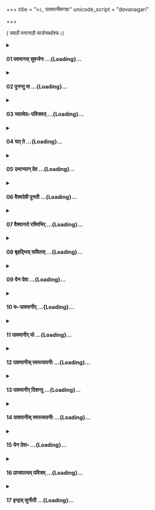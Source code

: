 +++
title = "०८, पावमानीमन्त्राः"
unicode_script = "devanagari"

+++

( स्मार्ते स्नानादौ मार्जनार्थाश्च।)

<div class="js_include collapsed" newlevelforh1="4" unfilled url="/vedAH_yajuH/taittirIyam/brAhmaNam/bhaTTa-bhAskara-bhAShyam/1/4/08/01_pavamAnas_suvarjanaH.md">
<details><summary><h4>01 पवमानस् सुवर्जनः ...{Loading}...</h4></summary>

पव॑मान॒स् सुव॒र्जनः॑ ।  
प॒वित्रे॑ण॒ विच॑र्षणिः ।  
यᳶ पोता॒ स पु॑नातु मा ।  

<details><summary>भट्टभास्करटीका</summary>

'अनारभ्याधीतानां प्रकृतिगामित्वम्'इति न्यायात् दर्शपूर्णमासयोश् चाविनियोगात् ज्योतिष्ठेम एकाहानां प्रकृतौ एकविंशत्या दर्भपुञ्जीलैः पाव्यमानो यजमानो जपति। अन्यत्र च स्मार्ते स्नानादौ मार्जनार्थोऽयमनुवाकः । सोमः काण्डऋषिः ॥

1 प्रथमा - पवमान इति गायत्री ॥ **पवमानः** शोधनकुशलः **सुवर्जनः** स्वर्गवास्येव यो जनः - समस्तमेव स्वरिति स्वर्गवासी जन उच्यते । [स्वर्गवासिनमभिघत्ते] 'मञ्चाः क्रोशन्ति'इतिवत् ।   
**विचर्षणिः** विशिष्टज्ञानः सर्वस्य सुकृत-दुष्कृत-प्रत्यवेक्षण-कुशलः **यः** सर्वस्य साधु **पोता** पविता पवित्रेण पावनेन दर्शनानुध्यानादिना **पुनातु** शोधयतु ॥
</details>

</details>
</div>
<div class="js_include collapsed" newlevelforh1="4" unfilled url="/vedAH_yajuH/taittirIyam/brAhmaNam/bhaTTa-bhAskara-bhAShyam/1/4/08/02_punantu_mA.md">
<details><summary><h4>02 पुनन्तु मा ...{Loading}...</h4></summary>

पु॒नन्तु॑ मा देवज॒नाः ।  
पु॒नन्तु॒ मन॑वो धि॒या ।  
पु॒नन्तु॒ विश्व॑ आ॒यवः॑ ।  

<details><summary>भट्टभास्करटीका</summary>

2 द्वितीया - गायत्री ॥ **पुनन्तु मा देवजनाः** देवा एव ये जनाः पुनन्तु च  
मां **मनवः** स्वायंभुवादयः **धिया** प्रज्ञया कर्मणा वा बुद्धिविशेषैः कर्मविशेषैर्वा । **मां पुनन्तु** ।  
**विश्वे च आयवः** मनुष्या मां पुनन्तु ॥
</details>

</details>
</div>
<div class="js_include collapsed" newlevelforh1="4" unfilled url="/vedAH_yajuH/taittirIyam/brAhmaNam/bhaTTa-bhAskara-bhAShyam/1/4/08/03_jAtavedapH_pavitravat.md">
<details><summary><h4>03 जातवेदᳶ पवित्रवत् ...{Loading}...</h4></summary>

जात॑वेदᳶ प॒वित्र॑वत् ।  
प॒वित्रे॑ण पुनाहि मा ।  
शू॒क्रेण॑ देव॒ दीद्य॑त् ।  
अग्ने॒ क्रत्वा॒ क्रतू॒ꣳरनु॑ ॥46॥  

<details><summary>भट्टभास्करटीका</summary>

3 तृतीया - अनुष्टुप् ॥ हे **जातवेदः**! जातानां वेदितः! **पवित्रवत्** पवित्रार्हं यथा पवित्राणि शोधयितुम् अर्हन्ति । 'तदर्हम्'इति वतिः । तद्-अनुरूपं **मां पुनाहि** पुनीहि । ईत्वाभावश्छान्दसः ।  **पवित्रेण** दर्शनादिना पुनीहि।  

हे **देव**! देवनशील! **शुक्रेण** निर्मलेन तेजसा **दीद्यत्** दीप्यमानस्त्वम् । दीद्यतेः दीप्तिकर्मणः शतरि 'अ य स्तानामादिः'इत्याद्युदात्तत्वम्, छान्दसमेवाभ्यस्तत्वम्, कृतद्विर्वचनोऽयं द्रष्टव्यः । हे **अग्ने**! त्वं दीद्यत् [केन कान् दीद्यत्] इत्याह - **क्रतून्** आस्माकीनानि कर्माणि प्रज्ञाभेदान्वा **अनु** लक्षीकृत्य । 'दीर्घादटि'इति रुत्वम् । **क्रत्वा** क्रतुना प्रज्ञया कर्मविशेषेण वा दीद्यत् त्वं मां पुनीहीति । 'जसादिषु वा वचनम्'इति नाभावाभावः ॥
</details>

</details>
</div>
<div class="js_include collapsed" newlevelforh1="4" unfilled url="/vedAH_yajuH/taittirIyam/brAhmaNam/bhaTTa-bhAskara-bhAShyam/1/4/08/04_yat_te.md">
<details><summary><h4>04 यत् ते ...{Loading}...</h4></summary>

यत् ते॑ प॒वित्र॑म् अ॒र्चिषि॑ ।  
अग्ने॒ वित॑तम् अन्त॒रा ।  
ब्रह्म॒ तेन॑ पुनीमहे ।  

<details><summary>भट्टभास्करटीका</summary>

4 अथ चतुर्थी - यत्त इति गायत्री ॥ हे **अग्ने**! **यत् ते** तव **अर्चिषि अन्तरा** ज्वालासु मध्ये **विततं ब्रह्म** परिबृढं पवित्ररूपं **तेन** आत्मानं **पुनीमहे** ।  
यद्वा - **यज्** ज्वालासु **पवित्रं** रूपं **तेन ब्रह्म वयं पुनीमहे** आस्माकीनं ब्रह्मवर्चसं ऋगादिकं वा ब्रह्मआत्मानं वा **पुनीमहे** ॥
</details>

</details>
</div>
<div class="js_include collapsed" newlevelforh1="4" unfilled url="/vedAH_yajuH/taittirIyam/brAhmaNam/bhaTTa-bhAskara-bhAShyam/1/4/08/05_ubhAbhyAn_deva.md">
<details><summary><h4>05 उभाभ्यान् देव ...{Loading}...</h4></summary>

उ॒भाभ्या᳚न् देव सवितः ।  
प॒वित्रे॑ण स॒वेन॑ च ।  
इ॒दम् ब्रह्म॑ पुनीमहे ।  

<details><summary>भट्टभास्करटीका</summary>

5 अथ पञ्चमी - उभाभ्यामिति गायत्री ॥ हे देव! सवितः! सर्वस्य प्रेरक! यश्च सवः अनुज्ञा प्रेरणं वा ताभ्यां इदं ब्रह्म पुनीमहे । गतम् ॥
</details>

</details>
</div>
<div class="js_include collapsed" newlevelforh1="4" unfilled url="/vedAH_yajuH/taittirIyam/brAhmaNam/bhaTTa-bhAskara-bhAShyam/1/4/08/06_vaishvadevI_punatI.md">
<details><summary><h4>06 वैश्वदेवी पुनती ...{Loading}...</h4></summary>

वै॒श्व॒दे॒वी पु॑न॒ती दे॒व्यागा᳚त् ।  
यस्यै॑ ब॒ह्वीस् त॒नुवो॑ वी॒तपृ॑ष्ठाः ।  
तया॒ मद॑न्तस् सध॒माद्ये॑षु ।  
व॒यꣵ स्या॑म॒ पत॑यो रयी॒णाम् ॥47॥  

<details><summary>भट्टभास्करटीका</summary>

6 अथ षष्ठी - वैश्वदेवीति त्रिष्टुप् ॥  
**वैश्वदेवी** विश्वेषां देवानां सम्बन्धिनी सा **देवी पुनती** शोधयन्ती अस्मान् **आगात्** आगच्छतु ।  
**यस्यै** यस्या देव्याः **बह्वीः** बह्व्यः अनेकाः **तनुवः** शरीराणि शच्यादि-नाम्न्यः **वीतपृष्ठाः** कान्तस्तुतयः।  
**तया** देव्या **मदन्तः** मोदमानाः (व्यत्ययेन शप्)  **सध-माद्येषु** सह माद्यन्ति येषु सवनेषु (अधिकरणे ण्यति व्यत्ययेनोत्तरपदाद्युदात्वम् । यद्वा - ण्यन्तात् 'अचो यत्"सधमाधस्थयोः'इति सधादेशः ।)  
तेषु तेषु स्थानेषु मोदमाना **वयं रयीणां** धनानां **पतयः** स्वामिनः **स्याम** ॥
</details>

</details>
</div>
<div class="js_include collapsed" newlevelforh1="4" unfilled url="/vedAH_yajuH/taittirIyam/brAhmaNam/bhaTTa-bhAskara-bhAShyam/1/4/08/07_vaishvAnaro_rashmibhir.md">
<details><summary><h4>07 वैश्वानरो रश्मिभिर् ...{Loading}...</h4></summary>

वै॒श्वा॒न॒रो र॒श्मिभि॑र् मा पुनातु ।   
वात॑ᳶ प्रा॒णेने॑षि॒रो म॑यो॒भूः ।  
द्यावा॑पृथि॒वी पय॑सा॒ पयो॑भिः ।   
ऋ॒ताव॑री य॒ज्ञिये॑ मा पुनीताम् ।  

<details><summary>भट्टभास्करटीका</summary>

7 अथ सप्तमी - वैश्वानर इति त्रिष्टुप् ॥ **वैश्वानरः** विश्वेषां नराणां स्वामित्वेन सम्बन्धी अग्निरादित्यो वा । **मां** **रश्मिभिः** पवित्रैः **पुनातु** ।  
**वातश्** च मां पुनातु कीदृशः **प्राणेन** प्राणरूपेण स्थित्वा **इषिरः** सर्वप्राणिषु प्रविष्टवान् । इष गतौ औणादिकः किरच् । यश् च सर्वस्य **मयोभूः** सुखस्य भावयिता । 

किञ्च -  
**द्यावापृथिवी** द्याव्यापृथिव्याव् अपि मां पुनीतां शोधयता, कीदृश्यौ, **पयसा** उदकेन **पयोभिर्** अन्यैश्च हेतुभिः **ऋतावरी** ऋतं यज्ञः सत्यं वा तद्वत्यौ । 'छन्दसीवनिपौ'इति वनिप्, 'वनोरच'इति ङीब्रेफौ । **यज्ञिये** यज्ञसंपादिन्यौ यज्ञार्हे । 'यज्ञर्त्विग्भ्याम्'इति घः । यद्वा - यज्ञिये कर्मणि वर्तमानं पुनीताम् ॥
</details>

</details>
</div>
<div class="js_include collapsed" newlevelforh1="4" unfilled url="/vedAH_yajuH/taittirIyam/brAhmaNam/bhaTTa-bhAskara-bhAShyam/1/4/08/08_bRhadbhis_savitas.md">
<details><summary><h4>08 बृहद्भिस् सवितस् ...{Loading}...</h4></summary>

बृ॒हद्भि॑स् सवित॒स् तृभिः॑ ।   
वर्षि॑ष्ठैर् देव॒ मन्म॑भिः ।  
अग्ने॒ दख्षै᳚ᳶ पुनाहि मा ।  

<details><summary>भट्टभास्करटीका</summary>

8 अथाष्टमी - बृहद्भिरिति गायत्री ॥ हे **सवितः**! **बृहद्भिः** महद्भिः **तृभिः** त्रिषु लोकेषु त्रिधा स्थितैः - छान्दसं प्रसारणम् । यद्वा - सर्वस्य प्रीणनैः - तृप्यतेः करणे क्विप्, छान्दसोऽन्त्यलोपः आद्युदात्तत्वं च । त्रिशब्दपक्षेऽपि उपोत्तमत्वाभावत् 'झल्युपोत्तमम्'इति न सिद्ध्यति ।  
**वर्षिष्ठैः** प्रवृद्ध-धर्मैः हे **देव**! देवनादिगुणयुक्त! **अग्ने**! **मन्मभिः** मननीयैः **दक्षैः** शीघ्रैः **मां पुनाहि** शोधय ॥
</details>

</details>
</div>
<div class="js_include collapsed" newlevelforh1="4" unfilled url="/vedAH_yajuH/taittirIyam/brAhmaNam/bhaTTa-bhAskara-bhAShyam/1/4/08/09_yena_devA.md">
<details><summary><h4>09 येन देवा ...{Loading}...</h4></summary>

येन॑ दे॒वा अपु॑नत ।   
येनापो॑ दि॒व्यङ् कशः॑ ।  
तेन॑ दि॒व्येन॒ ब्रह्म॑णा ॥48॥  
इ॒दम् ब्रह्म॑ पुनीमहे ।  

<details><summary>भट्टभास्करटीका</summary>

9 अथ नवमी - येन देवा इत्यनुष्टुप् ॥  
**येन देवा** आत्मानं **अपुनत** अशोधयत् **येन** च **दिव्यं** अप्राकृतं **कशः** गति-स्वभावः - कशेर् गतिकर्मणो ऽसुन् । तादृशीं गतिं आपो ऽपुनत, **तेन दिव्येन** दिवि भवेन **ब्रह्मणा** परिबृढेन पवित्रेण रूपेण **इदं ब्रह्म पुनीमहे** ॥
</details>

</details>
</div>
<div class="js_include collapsed" newlevelforh1="4" unfilled url="/vedAH_yajuH/taittirIyam/brAhmaNam/bhaTTa-bhAskara-bhAShyam/1/4/08/10_yapH_pAvamAnIr.md">
<details><summary><h4>10 यᳶ पावमानीर् ...{Loading}...</h4></summary>

यᳶ पा॑वमा॒नीर् अ॒ध्येति॑ ।  
ऋषि॑भि॒स् सम्भृ॑त॒ꣳ॒ रस᳚म् ।  
सर्व॒ꣳ॒ स पू॒तम॑श्ञाति ।   
स्व॒दि॒तम् मा॑त॒रिश्व॑ना ।   

<details><summary>भट्टभास्करटीका</summary>

10 अथ दशमी - यः पावमानीरित्यनुष्टुप् ॥ 
**यः** पावमानीः पवमानानुवाक-सम्बन्धिनीः 'पवमानस्सुवर्जनः' +++(तै.ब्रा.१-४-८)+++ इत्याद्या ऋचः  
**अध्येति** अधीते पठति - व्यत्ययेन परस्मैपदम् । यद्वा - अध्येति एताः स्मरति - इक् स्मरणे । यद्वा - अध्येति अधिगच्छति जानाति याथात्म्येन ग्रन्थतोऽर्थतश्च - इण् गतौ, गत्यर्थाः बुद्ध्यर्थाः ।  
कीदृशीर् इत्याह -  
**ऋषिभिः** द्रष्टृभिः **संभृतं** संचितं **रसं** सारं मन्त्राणां **सः** सर्वं **पूतं** शोधितं **अश्नाति** **स्वदितं** स्वादुकृतं च अश्नाति **मातरिश्वना** वायुना ।  
तस्याशनीयं सर्वं मातरिश्वा स्वयमेव शोधयति, स्वादु च करोति ॥
</details>

</details>
</div>
<div class="js_include collapsed" newlevelforh1="4" unfilled url="/vedAH_yajuH/taittirIyam/brAhmaNam/bhaTTa-bhAskara-bhAShyam/1/4/08/11_pAvamAnIr_yo.md">
<details><summary><h4>11 पावमानीर् यो ...{Loading}...</h4></summary>

पा॒व॒मा॒नीर् यो अ॒ध्येति॑ ।   
ऋषि॑भि॒स् सम्भृ॑त॒ꣳ॒ रस᳚म् ।  
तस्मै॒ सर॑स्वती दुहे ।   
ख्षी॒रꣳ स॒र्पिर् मधू॑द॒कम् ।

<details><summary>भट्टभास्करटीका</summary>

11 अथ एकादशी - पावमानीरित्यनुष्टुप् ॥ अर्धर्चो गतः ।  
**तस्मै** महाभागाय **सरस्वती दुहे** दुग्धे समृद्धं ददाति **क्षीरादि** - अध्ययनमात्रस्यैवेयत् फलम् इति स्तुतिः ॥
</details>

</details>
</div>
<div class="js_include collapsed" newlevelforh1="4" unfilled url="/vedAH_yajuH/taittirIyam/brAhmaNam/bhaTTa-bhAskara-bhAShyam/1/4/08/12_pAvamAnIs_svastyayanIH.md">
<details><summary><h4>12 पावमानीस् स्वस्त्ययनीः ...{Loading}...</h4></summary>

पा॒व॒मा॒नीस् स्व॒स्त्यय॑नीः ॥49॥  
सु॒दुघा॒ हि पय॑स्वतीः ।
ऋषि॑भि॒स् सम्भृ॑तो॒ रसः॑ ।
ब्रा॒ह्म॒णेष्व् अ॒मृतꣳ॑ हि॒तम् ।  

<details><summary>भट्टभास्करटीका</summary>

12 अथ द्वादशी - पावमानीर् इत्यनुष्टुप् ॥  
**पावमानीः** पावमान्यः एता ऋचः **स्वस्त्ययनीः** अविनाशन-प्राप्ति-साधन-भूताः - उभयत्रापि 'वा छन्दसि'इति पूर्व-सवर्ण-दीर्घत्वम् ।  
**सुदुघाः** शोभनं फलानां दोग्ध्र्यः - 'दुहः कब्वश्च'इति कप् ।  
**पयस्वतीः** उदकवत्यः अन्नवत्यो वा, तद्-धेतुत्वात् ।  
**हि** यस्माद्-अर्थे; यस्मादेवं एता एतादृश्यः तस्मादेता **ऋषिभिः संभृतो रसः** ।  
किञ्च – **ब्राह्मणेष्व् अमृतं** अमरण-निमित्तं **हितं** निहितम् । यद्वा - **अमृतम्** अपवर्गः अपवर्गहेतुत्वेन ज्ञानिषु **ब्राह्मणेषु** इदं निहितम् ॥
</details>

</details>
</div>
<div class="js_include collapsed" newlevelforh1="4" unfilled url="/vedAH_yajuH/taittirIyam/brAhmaNam/bhaTTa-bhAskara-bhAShyam/1/4/08/13_pAvamAnIr_dishantu.md">
<details><summary><h4>13 पावमानीर् दिशन्तु ...{Loading}...</h4></summary>

पा॒व॒मानीर् दि॑शन्तु नः ।  
इ॒मल्ँ लो॒कम् अथो॑ अ॒मुम् ।  
कामा॒न्थ् सम॑र्धयन्तु नः ।  
दे॒वीर् दे॒वैस् स॒माभृ॑ताः ।           


<details><summary>भट्टभास्करटीका</summary>

13 अथ त्रयोदशी - पावमनीरित्यनुष्टुप् ॥ पावमानीः पावमान्यः नः अस्मभ्यं दिशन्तु ददतु इमं च लोकं अथो अपि च अमुं च लोकम् । किञ्च - नः अस्माकं कामान् अस्यां अमुष्या च स्थितान् समर्धयन्तु समृद्धान् कुर्वन्तु देवीः देव्यः देवनादिमत्यः देवैः समाभृताः एकत्र समाहृताः । 'हृग्रहोर्भः'॥
</details>

</details>
</div>
<div class="js_include collapsed" newlevelforh1="4" unfilled url="/vedAH_yajuH/taittirIyam/brAhmaNam/bhaTTa-bhAskara-bhAShyam/1/4/08/14_pAvamAnIs_svastyayanIH.md">
<details><summary><h4>14 पावमानीस् स्वस्त्ययनीः ...{Loading}...</h4></summary>

पा॒व॒मा॒नीस् स्व॒स्त्यय॑नीः ।  
सु॒दुघा॒ हि घृ॑त॒श्-चुतः॑ ।  
ऋषि॑भि॒स् सम्भृ॑तो॒ रसः॑ ॥50॥  
ब्रा॒ह्म॒णेष्व् अ॒मृतꣳ॑ हि॒तम् ।

<details><summary>भट्टभास्करटीका</summary>

14 अथ चतुर्दशी - पावमानीरित्यनुष्टुबेव ॥ पावमानीरिति गतम् । घृतश्-चुत इति विशेषः - घृतस्योदकस्य क्षारयित्र्यः कर्मसिद्ध्या वृष्टिहेतुत्वात् ॥
</details>

</details>
</div>
<div class="js_include collapsed" newlevelforh1="4" unfilled url="/vedAH_yajuH/taittirIyam/brAhmaNam/bhaTTa-bhAskara-bhAShyam/1/4/08/15_yena_devApH.md">
<details><summary><h4>15 येन देवाᳶ ...{Loading}...</h4></summary>

येन॑ दे॒वाᳶ प॒वित्रे॑ण ।  
आ॒त्मान॑म् पु॒नते॒ सदा᳚ ।  
तेन॑ स॒हस्र॑धारेण ।   
पा॒व॒मा॒न्यᳶ पु॑नन्तु मा ।            

<details><summary>भट्टभास्करटीका</summary>

15 अथ पञ्चदशी - येनेति त्रिष्टुबेव ॥ देवाः वस्वादयः ऋत्विगादयो वा येन पवित्रेण पवमानेन रूपेण पावमानीनां सम्बन्धिना आत्मानं सदा पुनते तेन सहस्रधारेण बहुप्रकारशोधनेन पवित्रेण आत्मीयेन पावमान्यः एताः ऋचः मा मां पुनन्तु ॥
</details>

</details>
</div>
<div class="js_include collapsed" newlevelforh1="4" unfilled url="/vedAH_yajuH/taittirIyam/brAhmaNam/bhaTTa-bhAskara-bhAShyam/1/4/08/16_prAjApatyam_pavitram.md">
<details><summary><h4>16 प्राजापत्यम् पवित्रम् ...{Loading}...</h4></summary>

प्रा॒जा॒प॒त्यम् प॒वित्र᳚म् ।  
श॒तोद्या॑मꣳ हिर॒ण्मय᳚म् ।  
तेन॑ ब्रह्म॒विदो॑ व॒यम् ।  
पू॒तम् ब्रह्म॑ पुनीमहे ।  

<details><summary>भट्टभास्करटीका</summary>

16 अथ षोडशी - प्राजापत्यमित्यनुष्टुबेव ॥  
**प्राजापत्यं** प्रजापतेः स्वं **पवित्रं** येन स आत्मानं शोधितवान् एता ऋच उच्यन्ते । **शतोद्यामं** बहु-प्रकारोद्धारणं **हिरण्मयं** हिरण्य-परिणामवत् पवमानं अविनाशं वा हरणशीलं वा पापानां **तेन** ब्रह्मणा विदितेन वयं **ब्रह्मविदः** सन्तः **पूतं** शुद्धं सदा यथा भवति तथा **पुनीमहे ब्रह्म** आत्मानं, आत्मीयं वा ब्रह्मवर्चसं, ऋगादिकं वा मन्त्रम् ॥
</details>

</details>
</div>
<div class="js_include collapsed" newlevelforh1="4" unfilled url="/vedAH_yajuH/taittirIyam/brAhmaNam/bhaTTa-bhAskara-bhAShyam/1/4/08/17_indras_sunItI.md">
<details><summary><h4>17 इन्द्रस् सुनीती ...{Loading}...</h4></summary>

इन्द्र॑स् सुनी॒ती स॒ह मा॑ पुनातु ।  
सोम॑स् स्व॒स्त्या वरु॑णस् स॒मीच्या᳚ ।  
य॒मो राजा᳚ प्रमृ॒णाभि॑ᳶ पुनातु मा ।   
जा॒तवे॑दा मो॒र्जय॑न्त्या पुनातु ॥51॥  

<details><summary>भट्टभास्करटीका</summary>

17 अथ सप्तदशी - इन्द्रः सुनीतीति त्रिष्टुप् ॥  
**सुनीती** सुनीत्या नयतीति तथा । तादृश्या सेनया शक्त्या वा सह **मा** मां **इन्द्रः पुनातु** । 'सुपां सुलुक्'इति तृतीयैकवचनस्य पूर्वसवर्णदीर्धत्वम्।  
**सोमश्च स्वस्त्या** अविनाशहेतुभूतया सह मां पुनात्विति ।  
**वरुणश्** च **समीच्या** सम्यगञ्चनया सह मां पुनातु ।  
**यमश्** च **राजा प्रमृणाभिः** प्रमारिकाभिः सेनाभिः शक्तिभिर्वा सह मा मां पुनातु ।  
**जातवेदाश्** च **ऊर्जयन्त्या** ऊर्जं हविरात्मकं अन्नं आत्मन इच्छन्त्या विश्वं वा जगदूर्जयन्त्या बल-प्राणन-प्रदानेन धारयन्त्या सह **मा** मां **पुनातु** । 'ऊर्ज बलप्राणनयोः'॥

इति चतुर्थे अष्टमोऽनुवाकः ॥
</details>

</details>
</div>
